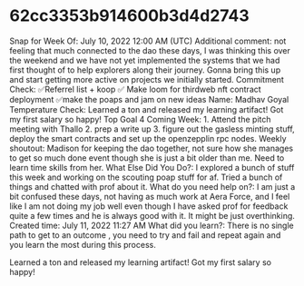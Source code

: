 # 62cc3353b914600b3d4d2743

Snap for Week Of: July 10, 2022 12:00 AM (UTC)
Additional comment: not feeling that much connected to the dao these days, I was thinking this over the weekend and we have not yet implemented the systems that we had first thought of to help explorers along their journey. Gonna bring this up and start getting more active on projects we initially started.
Commitment Check: ✅Referrel list + koop
✅ Make loom for thirdweb nft contract deployment
✅make the poaps and jam on new ideas
Name: Madhav Goyal
Temperature Check: Learned a ton and released my learning artifact! Got my first salary so happy!
Top Goal 4 Coming Week: 1. Attend the pitch meeting with Thallo
2. prep a write up
3. figure out the gasless minting stuff, deploy the smart contracts and set up the openzepplin rpc nodes.
Weekly shoutout: Madison for keeping the dao together, not sure how she manages to get so much done event though she is just a bit older than me. Need to learn time skills from her.
What Else Did You Do?: I explored a bunch of stuff this week and working on the scouting poap stuff for af. Tried a bunch of things and chatted with prof about it. 
What do you need help on?: I am just a bit confused these days, not having as much work at Aera Force, and I feel like I am not doing my job well even though I have asked prof for feedback quite a few times and he is always good with it. It might be just overthinking.
Created time: July 11, 2022 11:27 AM
What did you learn?: There is no single path to get to an outcome , you need to try and fail and repeat again and you learn the most during this process.

Learned a ton and released my learning artifact! Got my first salary so happy!